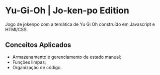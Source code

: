 # Yu-Gi-Oh | Jo-ken-po Edition

Jogo de jokenpo com a temática de Yu Gi Oh construído em Javascript e HTMl/CSS.

## Conceitos Aplicados

- Armazenamento e gerenciamento de estado manual;
- Funções limpas;
- Organização de código.
